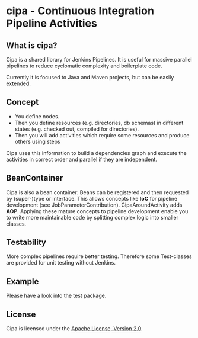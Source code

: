 # cipa - Continuous Integration Pipeline Activities

## What is cipa?
Cipa is a shared library for Jenkins Pipelines.
It is useful for massive parallel pipelines to reduce cyclomatic complexity and boilerplate code.

Currently it is focused to Java and Maven projects, but can be easily extended.


## Concept
* You define nodes.
* Then you define resources (e.g. directories, db schemas) in different states (e.g. checked out, compiled for directories).
* Then you will add activities which require some resources and produce others using steps

Cipa uses this information to build a dependencies graph and execute the activities in correct order and parallel if they are independent.

## BeanContainer
Cipa is also a bean container: Beans can be registered and then requested by (super-)type or interface. This allows concepts like **IoC** for pipeline development (see JobParameterContribution).
CipaAroundActivity adds **AOP**.
Applying these mature concepts to pipeline development enable you to write more maintainable code by splitting complex logic into smaller classes.

## Testability
More complex pipelines require better testing. Therefore some Test-classes are provided for unit testing without Jenkins.

## Example
Please have a look into the test package.

## License
Cipa is licensed under the [Apache License, Version 2.0](http://www.apache.org/licenses/LICENSE-2.0).
